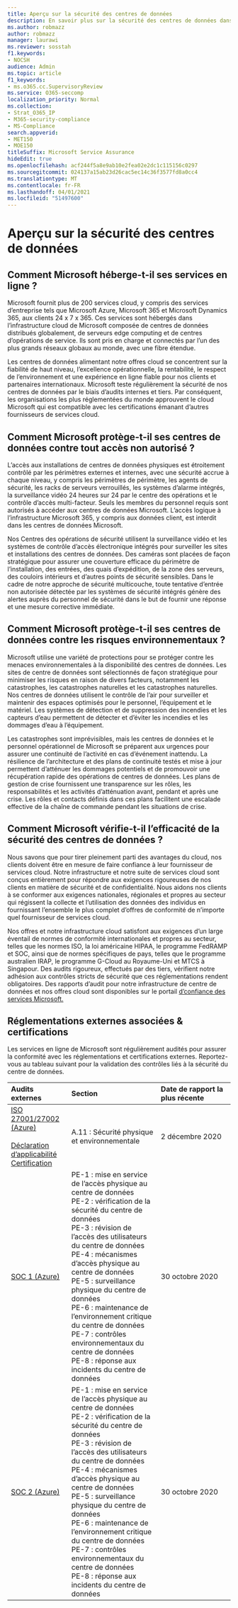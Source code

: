 ```yaml
---
title: Aperçu sur la sécurité des centres de données
description: En savoir plus sur la sécurité des centres de données dans Microsoft 365
ms.author: robmazz
author: robmazz
manager: laurawi
ms.reviewer: sosstah
f1.keywords:
- NOCSH
audience: Admin
ms.topic: article
f1_keywords:
- ms.o365.cc.SupervisoryReview
ms.service: O365-seccomp
localization_priority: Normal
ms.collection:
- Strat_O365_IP
- M365-security-compliance
- MS-Compliance
search.appverid:
- MET150
- MOE150
titleSuffix: Microsoft Service Assurance
hideEdit: true
ms.openlocfilehash: acf244f5a8e9ab10e2fea02e2dc1c115156c0297
ms.sourcegitcommit: 024137a15ab23d26cac5ec14c36f3577fd8a0cc4
ms.translationtype: MT
ms.contentlocale: fr-FR
ms.lasthandoff: 04/01/2021
ms.locfileid: "51497600"
---
```

# <a name="datacenter-security-overview"></a>Aperçu sur la sécurité des centres de données

## <a name="how-does-microsoft-host-its-online-services"></a>Comment Microsoft héberge-t-il ses services en ligne ?

Microsoft fournit plus de 200 services cloud, y compris des services d’entreprise tels que Microsoft Azure, Microsoft 365 et Microsoft Dynamics 365, aux clients 24 x 7 x 365. Ces services sont hébergés dans l’infrastructure cloud de Microsoft composée de centres de données distribués globalement, de serveurs edge computing et de centres d’opérations de service. Ils sont pris en charge et connectés par l’un des plus grands réseaux globaux au monde, avec une fibre étendue.

Les centres de données alimentant notre offres cloud se concentrent sur la fiabilité de haut niveau, l’excellence opérationnelle, la rentabilité, le respect de l’environnement et une expérience en ligne fiable pour nos clients et partenaires internationaux. Microsoft teste régulièrement la sécurité de nos centres de données par le biais d’audits internes et tiers. Par conséquent, les organisations les plus réglementées du monde approuvent le cloud Microsoft qui est compatible avec les certifications émanant d’autres fournisseurs de services cloud.

## <a name="how-does-microsoft-protect-its-datacenters-from-unauthorized-access"></a>Comment Microsoft protège-t-il ses centres de données contre tout accès non autorisé ?

L’accès aux installations de centres de données physiques est étroitement contrôlé par les périmètres externes et internes, avec une sécurité accrue à chaque niveau, y compris les périmètres de périmètre, les agents de sécurité, les racks de serveurs verrouillés, les systèmes d’alarme intégrés, la surveillance vidéo 24 heures sur 24 par le centre des opérations et le contrôle d’accès multi-facteur. Seuls les membres du personnel requis sont autorisés à accéder aux centres de données Microsoft. L’accès logique à l’infrastructure Microsoft 365, y compris aux données client, est interdit dans les centres de données Microsoft.

Nos Centres des opérations de sécurité utilisent la surveillance vidéo et les systèmes de contrôle d’accès électronique intégrés pour surveiller les sites et installations des centres de données. Des caméras sont placées de façon stratégique pour assurer une couverture efficace du périmètre de l’installation, des entrées, des quais d’expédition, de la zone des serveurs, des couloirs intérieurs et d’autres points de sécurité sensibles. Dans le cadre de notre approche de sécurité multicouche, toute tentative d’entrée non autorisée détectée par les systèmes de sécurité intégrés génère des alertes auprès du personnel de sécurité dans le but de fournir une réponse et une mesure corrective immédiate.

## <a name="how-does-microsoft-protect-its-datacenters-from-environmental-hazards"></a>Comment Microsoft protège-t-il ses centres de données contre les risques environnementaux ?

Microsoft utilise une variété de protections pour se protéger contre les menaces environnementales à la disponibilité des centres de données. Les sites de centre de données sont sélectionnés de façon stratégique pour minimiser les risques en raison de divers facteurs, notamment les catastrophes, les catastrophes naturelles et les catastrophes naturelles. Nos centres de données utilisent le contrôle de l’air pour surveiller et maintenir des espaces optimisés pour le personnel, l’équipement et le matériel. Les systèmes de détection et de suppression des incendies et les capteurs d’eau permettent de détecter et d’éviter les incendies et les dommages d’eau à l’équipement.

Les catastrophes sont imprévisibles, mais les centres de données et le personnel opérationnel de Microsoft se préparent aux urgences pour assurer une continuité de l’activité en cas d’événement inattendu. La résilience de l’architecture et des plans de continuité testés et mise à jour permettent d’atténuer les dommages potentiels et de promouvoir une récupération rapide des opérations de centres de données. Les plans de gestion de crise fournissent une transparence sur les rôles, les responsabilités et les activités d’atténuation avant, pendant et après une crise. Les rôles et contacts définis dans ces plans facilitent une escalade effective de la chaîne de commande pendant les situations de crise.

## <a name="how-does-microsoft-verify-the-effectiveness-of-datacenter-security"></a>Comment Microsoft vérifie-t-il l’efficacité de la sécurité des centres de données ?

Nous savons que pour tirer pleinement parti des avantages du cloud, nos clients doivent être en mesure de faire confiance à leur fournisseur de services cloud. Notre infrastructure et notre suite de services cloud sont conçus entièrement pour répondre aux exigences rigoureuses de nos clients en matière de sécurité et de confidentialité. Nous aidons nos clients à se conformer aux exigences nationales, régionales et propres au secteur qui régissent la collecte et l’utilisation des données des individus en fournissant l’ensemble le plus complet d’offres de conformité de n’importe quel fournisseur de services cloud.

Nos offres et notre infrastructure cloud satisfont aux exigences d’un large éventail de normes de conformité internationales et propres au secteur, telles que les normes ISO, la loi américaine HIPAA, le programme FedRAMP et SOC, ainsi que de normes spécifiques de pays, telles que le programme australien IRAP, le programme G-Cloud au Royaume-Uni et MTCS à Singapour. Des audits rigoureux, effectués par des tiers, vérifient notre adhésion aux contrôles stricts de sécurité que ces réglementations rendent obligatoires. Des rapports d’audit pour notre infrastructure de centre de données et nos offres cloud sont disponibles sur le portail [d’confiance des services Microsoft.](https://servicetrust.microsoft.com/)

## <a name="related-external-regulations--certifications"></a>Réglementations externes associées & certifications

Les services en ligne de Microsoft sont régulièrement audités pour assurer la conformité avec les réglementations et certifications externes. Reportez-vous au tableau suivant pour la validation des contrôles liés à la sécurité du centre de données.

| **Audits externes** | **Section** | **Date de rapport la plus récente** |
|:--------------------|:------------|:-----------------------|  
| [ISO 27001/27002 (Azure)](https://servicetrust.microsoft.com/ViewPage/MSComplianceGuideV3?command=Download&downloadType=Document&downloadId=e9116047-f327-430c-a83f-166b7e561ad6&tab=7027ead0-3d6b-11e9-b9e1-290b1eb4cdeb&docTab=7027ead0-3d6b-11e9-b9e1-290b1eb4cdeb_ISO_Reports) <br><br> [Déclaration d’applicabilité](https://servicetrust.microsoft.com/ViewPage/MSComplianceGuideV3?command=Download&downloadType=Document&downloadId=00af6c3e-7f3e-4e0d-8b0e-79f45ef2cef1&tab=7027ead0-3d6b-11e9-b9e1-290b1eb4cdeb&docTab=7027ead0-3d6b-11e9-b9e1-290b1eb4cdeb_ISO_Reports) <br> [Certification](https://servicetrust.microsoft.com/ViewPage/MSComplianceGuideV3?command=Download&downloadType=Document&downloadId=d7af5304-3a31-40e6-9abb-e26352305d41&tab=7027ead0-3d6b-11e9-b9e1-290b1eb4cdeb&docTab=7027ead0-3d6b-11e9-b9e1-290b1eb4cdeb_ISO_Reports) | A.11 : Sécurité physique et environnementale | 2 décembre 2020 |
| [SOC 1 (Azure)](https://servicetrust.microsoft.com/ViewPage/MSComplianceGuideV3?command=Download&downloadType=Document&downloadId=66043614-5628-4e26-83be-057eb3bb026c&tab=7027ead0-3d6b-11e9-b9e1-290b1eb4cdeb&docTab=7027ead0-3d6b-11e9-b9e1-290b1eb4cdeb_SOC_%2F_SSAE_16_Reports) | PE-1 : mise en service de l’accès physique au centre de données <br> PE-2 : vérification de la sécurité du centre de données <br> PE-3 : révision de l’accès des utilisateurs du centre de données <br> PE-4 : mécanismes d’accès physique au centre de données <br> PE-5 : surveillance physique du centre de données <br> PE-6 : maintenance de l’environnement critique du centre de données <br> PE-7 : contrôles environnementaux du centre de données <br> PE-8 : réponse aux incidents du centre de données | 30 octobre 2020 |
| [SOC 2 (Azure)](https://servicetrust.microsoft.com/ViewPage/MSComplianceGuideV3?command=Download&downloadType=Document&downloadId=ce5bfbea-3514-40ae-a8a6-3617106a0b56&tab=7027ead0-3d6b-11e9-b9e1-290b1eb4cdeb&docTab=7027ead0-3d6b-11e9-b9e1-290b1eb4cdeb_SOC_%2F_SSAE_16_Reports) | PE-1 : mise en service de l’accès physique au centre de données <br> PE-2 : vérification de la sécurité du centre de données <br> PE-3 : révision de l’accès des utilisateurs du centre de données <br> PE-4 : mécanismes d’accès physique au centre de données <br> PE-5 : surveillance physique du centre de données <br> PE-6 : maintenance de l’environnement critique du centre de données <br> PE-7 : contrôles environnementaux du centre de données <br> PE-8 : réponse aux incidents du centre de données | 30 octobre 2020 |
